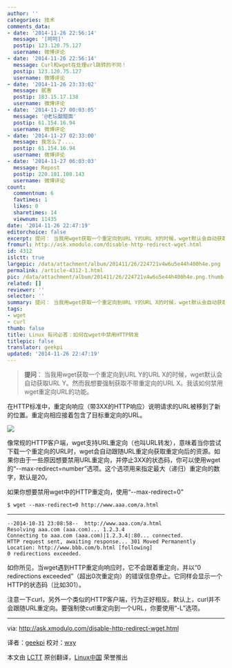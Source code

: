 ```yaml
---
author: ''
categories: 技术
comments_data:
- date: '2014-11-26 22:56:14'
  message: '[呵呵]'
  postip: 123.120.75.127
  username: 微博评论
- date: '2014-11-26 22:56:14'
  message: Curl和wget在处理url跳转的不同！
  postip: 123.120.75.127
  username: 微博评论
- date: '2014-11-26 23:33:02'
  message: 腻害
  postip: 183.15.17.138
  username: 微博评论
- date: '2014-11-27 00:03:05'
  message: '@老坛酸醋面'
  postip: 61.154.16.94
  username: 微博评论
- date: '2014-11-27 02:33:00'
  message: 我怎么了....
  postip: 61.154.16.94
  username: 微博评论
- date: '2014-11-27 06:03:03'
  message: Repost
  postip: 220.181.108.143
  username: 微博评论
count:
  commentnum: 6
  favtimes: 1
  likes: 0
  sharetimes: 14
  viewnum: 11435
date: '2014-11-26 22:47:19'
editorchoice: false
excerpt: 提问： 当我用wget获取一个重定向到URL Y的URL X的时候，wget默认会自动获取URL Y。然而我想要强制获取不带重定向的URL X。我该如何禁用wget重定向URL的功能。  在HTTP标准中，重定向响应（带3XX的HTTP响应）说明请求的URL被移到了新的位置。重定向相应接着包含了目标重定向的URL。  像常规的HTTP客户端，wget支持URL重定向（也叫URL转发），意味着当你尝试下载一个重定向的URL时，wget会自动跟随URL重定向获取重定向后的资源。如果你由于一些原因想要禁用URL重定向，并停止3XX的状态码，你可以使用wget的--max-redirect=number选项。这个
fromurl: http://ask.xmodulo.com/disable-http-redirect-wget.html
id: 4312
islctt: true
largepic: /data/attachment/album/201411/26/224721v4w6u5e44h400h4e.png
permalink: /article-4312-1.html
pic: /data/attachment/album/201411/26/224721v4w6u5e44h400h4e.png.thumb.jpg
related: []
reviewer: ''
selector: ''
summary: 提问： 当我用wget获取一个重定向到URL Y的URL X的时候，wget默认会自动获取URL Y。然而我想要强制获取不带重定向的URL X。我该如何禁用wget重定向URL的功能。  在HTTP标准中，重定向响应（带3XX的HTTP响应）说明请求的URL被移到了新的位置。重定向相应接着包含了目标重定向的URL。  像常规的HTTP客户端，wget支持URL重定向（也叫URL转发），意味着当你尝试下载一个重定向的URL时，wget会自动跟随URL重定向获取重定向后的资源。如果你由于一些原因想要禁用URL重定向，并停止3XX的状态码，你可以使用wget的--max-redirect=number选项。这个
tags:
- wget
- curl
thumb: false
title: Linux 有问必答：如何在wget中禁用HTTP转发
titlepic: false
translator: geekpi
updated: '2014-11-26 22:47:19'
---
```



> 
> **提问**： 当我用wget获取一个重定向到URL Y的URL X的时候，wget默认会自动获取URL Y。然而我想要强制获取不带重定向的URL X。我该如何禁用wget重定向URL的功能。
> 
> 
> 


在HTTP标准中，重定向响应（带3XX的HTTP响应）说明请求的URL被移到了新的位置。重定向相应接着包含了目标重定向的URL。


![](/data/attachment/album/201411/26/224721v4w6u5e44h400h4e.png)


像常规的HTTP客户端，wget支持URL重定向（也叫URL转发），意味着当你尝试下载一个重定向的URL时，wget会自动跟随URL重定向获取重定向后的资源。如果你由于一些原因想要禁用URL重定向，并停止3XX的状态码，你可以使用wget的“--max-redirect=number”选项。这个选项用来指定最大（递归）重定向的数字，默认是20。


如果你想要禁用wget中的HTTP重定向，使用“--max-redirect=0”



```
$ wget --max-redirect=0 http://www.aaa.com/a.html

```



---



```
--2014-10-31 23:08:58--  http://www.aaa.com/a.html
Resolving aaa.com (aaa.com)... 1.2.3.4
Connecting to aaa.com (aaa.com)|1.2.3.4|:80... connected.
HTTP request sent, awaiting response... 301 Moved Permanently
Location: http://www.bbb.com/b.html [following]
0 redirections exceeded.

```

如你所见，当wget遇到HTTP重定向响应时，它不会跟着重定向，并以“0 redirections exceeded”（超出0次重定向）的错误信息停止。它同样会显示一个HTTP的状态码（比如301）。


注意一下curl，另外一个类似的HTTP客户端，行为正好相反。默认上，curl并不会跟随URL重定向。要强制使cutl重定向到一个URL，你要使用“-L”选项。




---


via: <http://ask.xmodulo.com/disable-http-redirect-wget.html>


译者：[geekpi](https://github.com/geekpi) 校对：[wxy](https://github.com/wxy)


本文由 [LCTT](https://github.com/LCTT/TranslateProject) 原创翻译，[Linux中国](http://linux.cn/) 荣誉推出